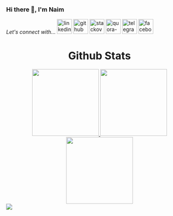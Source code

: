 
### Hi there 👋, I'm Naim

*Let's connect with...*
[<img src='https://cdn-icons-png.flaticon.com/512/145/145807.png' alt='linkedin' height='40'>](https://www.linkedin.com/in/zannatulnaim09)
[<img src='https://cdn-icons-png.flaticon.com/512/733/733553.png' alt='github' height='40'>](https://github.com/Zannatul-Naim)
[<img src='https://cdn-icons-png.flaticon.com/512/2111/2111628.png' alt='stackoverflow' height='40'>](https://stackoverflow.com/users/17947102)
[<img src='https://cdn-icons-png.flaticon.com/512/4494/4494531.png' alt='quora-bangla' height=40>](https://www.quora.com/profile/Zannatul-Naim-15-1)
[<img src='https://cdn-icons-png.flaticon.com/512/2111/2111646.png' alt='telegram' height='40'>](https://t.me/zannatulnaim09)
[<img src='https://cdn-icons-png.flaticon.com/512/3670/3670124.png' alt='facebook' height='40'>](https://www.facebook.com/naim33208)

<div align="center">
   <h1 align="center">Github Stats</h1>
  <a href="https://github.com/Zannatul-Naim">
  <img height="180em" src="https://github-readme-stats.vercel.app/api?username=Zannatul-Naim&show_icons=true&theme=nightowl&include_all_commits=true&count_private=true"/>
  <img height="180em" src="https://github-readme-stats.vercel.app/api/top-langs/?username=Zannatul-Naim&layout=compact&langs_count=6&theme=nightowl"/>
  <img height="180em" src="https://github-readme-streak-stats.herokuapp.com/?user=Zannatul-Naim&layout=compact&langs_count=6&theme=nightowl"/>
 </div>

<!-- Trophy -->
 <!-- ![trophy](https://github-profile-trophy.vercel.app/?username=Zannatul-Naim) -->

<img align="center" src="https://profile-counter.glitch.me/{Zannatul-Naim}/count.svg" /> 

